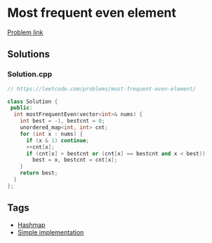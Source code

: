 # Most frequent even element

[Problem link](https://leetcode.com/problems/most-frequent-even-element/)

## Solutions


### Solution.cpp
```cpp
// https://leetcode.com/problems/most-frequent-even-element/

class Solution {
 public:
  int mostFrequentEven(vector<int>& nums) {
    int best = -1, bestcnt = 0;
    unordered_map<int, int> cnt;
    for (int x : nums) {
      if (x & 1) continue;
      ++cnt[x];
      if (cnt[x] > bestcnt or (cnt[x] == bestcnt and x < best))
        best = x, bestcnt = cnt[x];
    }
    return best;
  }
};
```
## Tags

* [Hashmap](/Collections/hashmap.md#hashmap)
* [Simple implementation](/Collections/simple-implementation.md#simple-implementation)
